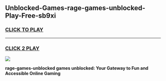 
## Unblocked-Games-rage-games-unblocked-Play-Free-sb9xi
<h3>
<a href="https://premium76.site?title=rage-games-unblocked&ref=10A">CLICK TO PLAY</a></h3>
<hr>

<h3>
<a href="https://premium76.site?title=rage-games-unblocked&ref=10A">CLICK 2 PLAY</a>
  
</h3>

<a href="https://premium76.site?title=rage-games-unblocked&ref=10A"><img src="https://clearcache.store/games.png"></a>


**rage-games-unblocked games unblocked: Your Gateway to Fun and Accessible Online Gaming**
